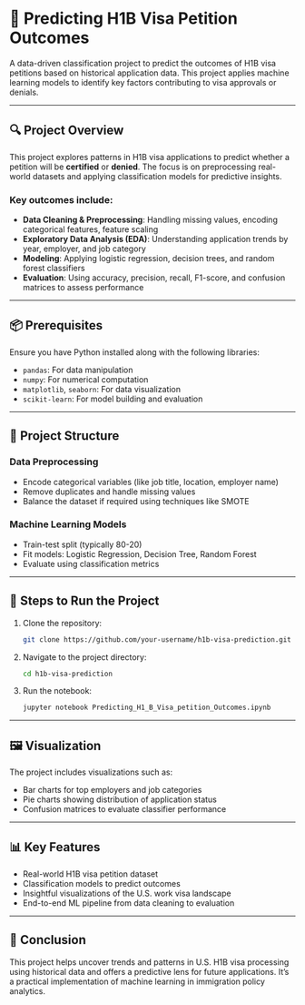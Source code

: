 # 🛂 Predicting H1B Visa Petition Outcomes

A data-driven classification project to predict the outcomes of H1B visa petitions based on historical application data. This project applies machine learning models to identify key factors contributing to visa approvals or denials.

---

## 🔍 Project Overview

This project explores patterns in H1B visa applications to predict whether a petition will be **certified** or **denied**. The focus is on preprocessing real-world datasets and applying classification models for predictive insights.

### Key outcomes include:

- **Data Cleaning & Preprocessing**: Handling missing values, encoding categorical features, feature scaling
- **Exploratory Data Analysis (EDA)**: Understanding application trends by year, employer, and job category
- **Modeling**: Applying logistic regression, decision trees, and random forest classifiers
- **Evaluation**: Using accuracy, precision, recall, F1-score, and confusion matrices to assess performance

---

## 📦 Prerequisites

Ensure you have Python installed along with the following libraries:

- `pandas`: For data manipulation
- `numpy`: For numerical computation
- `matplotlib`, `seaborn`: For data visualization
- `scikit-learn`: For model building and evaluation

---

## 📂 Project Structure

### Data Preprocessing  
- Encode categorical variables (like job title, location, employer name)  
- Remove duplicates and handle missing values  
- Balance the dataset if required using techniques like SMOTE  

### Machine Learning Models  
- Train-test split (typically 80-20)  
- Fit models: Logistic Regression, Decision Tree, Random Forest  
- Evaluate using classification metrics  

---

## 🚀 Steps to Run the Project

1. Clone the repository:
   ```bash
   git clone https://github.com/your-username/h1b-visa-prediction.git
   ```

2. Navigate to the project directory:
   ```bash
   cd h1b-visa-prediction
   ```

3. Run the notebook:
   ```bash
   jupyter notebook Predicting_H1_B_Visa_petition_Outcomes.ipynb
   ```

---

## 🖼️ Visualization

The project includes visualizations such as:

- Bar charts for top employers and job categories  
- Pie charts showing distribution of application status  
- Confusion matrices to evaluate classifier performance  

---

## 📊 Key Features

- Real-world H1B visa petition dataset  
- Classification models to predict outcomes  
- Insightful visualizations of the U.S. work visa landscape  
- End-to-end ML pipeline from data cleaning to evaluation  

---

## 🤝 Conclusion

This project helps uncover trends and patterns in U.S. H1B visa processing using historical data and offers a predictive lens for future applications. It’s a practical implementation of machine learning in immigration policy analytics.
